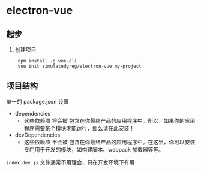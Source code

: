 # electron-vue

## 起步

1. 创建项目

   ```shell
    npm install -g vue-cli
    vue init simulatedgreg/electron-vue my-project
   ```

## 项目结构

单一的 package.json 设置

- dependencies
  - 这些依赖项 将会被 包含在你最终产品的应用程序中。所以，如果你的应用程序需要某个模块才能运行，那么请在此安装！
- devDependencies
  - 这些依赖项 不会被 包含在你最终产品的应用程序中。在这里，你可以安装专门用于开发的模块，如构建脚本、webpack 加载器等等。

`index.dev.js` 文件通常不用理会，只在开发环境下有用
